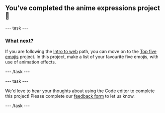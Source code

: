 <h2 class="c-project-heading--task">You've completed the anime expressions project 🎉</h2>

--- task ---

<h3 class="c-project-heading--task">What next?</h3>

If you are following the [Intro to web](https://projects.raspberrypi.org/en/pathways/web-intro-simplified) path, you can move on to the [Top five emojis](https://projects.raspberrypi.org/en/projects/top-5-emoji-list-simplified) project. In this project, make a list of your favourite five emojis, with use of animation effects.

--- /task ---

--- task ---

We'd love to hear your thoughts about using the Code editor to complete this project! Please complete our [feedback form](https://form.raspberrypi.org/4873648) to let us know.

--- /task ---
